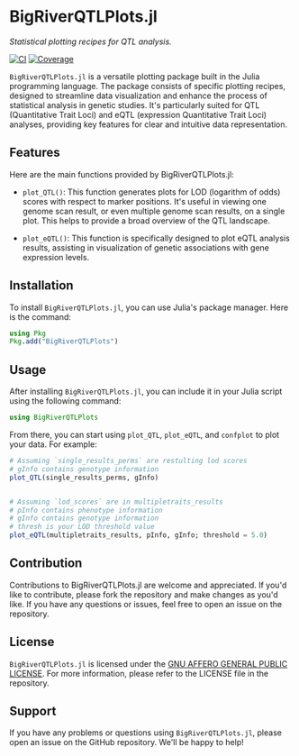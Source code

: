 # BigRiverQTLPlots.jl

*Statistical plotting recipes for QTL analysis.*

[![CI](https://github.com/senresearch/BigRiverQTLPlots.jl/actions/workflows/ci.yml/badge.svg)](https://github.com/senresearch/BigRiverQTLPlots.jl/actions/workflows/ci.yml)
[![Coverage](https://codecov.io/gh/senresearch/BigRiverQTLPlots.jl/branch/main/graph/badge.svg)](https://codecov.io/gh/senresearch/BigRiverQTLPlots.jl)

`BigRiverQTLPlots.jl` is a versatile plotting package built in the Julia programming language. The package consists of specific plotting recipes, designed to streamline data visualization and enhance the process of statistical analysis in genetic studies. It's particularly suited for QTL (Quantitative Trait Loci) and eQTL (expression Quantitative Trait Loci) analyses, providing key features for clear and intuitive data representation.

## Features
Here are the main functions provided by BigRiverQTLPlots.jl:

- `plot_QTL()`: This function generates plots for LOD (logarithm of odds) scores with respect to marker positions. It's useful in viewing one genome scan result, or even multiple genome scan results, on a single plot. This helps to provide a broad overview of the QTL landscape.

- `plot_eQTL()`: This function is specifically designed to plot eQTL analysis results, assisting in visualization of genetic associations with gene expression levels.

## Installation
To install `BigRiverQTLPlots.jl`, you can use Julia's package manager. Here is the command:

```julia
using Pkg
Pkg.add("BigRiverQTLPlots")

```

## Usage
After installing `BigRiverQTLPlots.jl`, you can include it in your Julia script using the following command:

```julia
using BigRiverQTLPlots
```

From there, you can start using `plot_QTL`, `plot_eQTL`, and `confplot` to plot your data. For example:

```julia
# Assuming `single_results_perms` are restulting lod scores
# gInfo contains genotype information  
plot_QTL(single_results_perms, gInfo)


# Assuming `lod_scores` are in multipletraits_results
# pInfo contains phenotype information
# gInfo contains genotype information  
# thresh is your LOD threshold value
plot_eQTL(multipletraits_results, pInfo, gInfo; threshold = 5.0)

```

## Contribution
Contributions to BigRiverQTLPlots.jl are welcome and appreciated. If you'd like to contribute, please fork the repository and make changes as you'd like. If you have any questions or issues, feel free to open an issue on the repository.

## License
`BigRiverQTLPlots.jl` is licensed under the [GNU AFFERO GENERAL PUBLIC LICENSE](LICENSE). For more information, please refer to the LICENSE file in the repository.

## Support
If you have any problems or questions using `BigRiverQTLPlots.jl`, please open an issue on the GitHub repository. We'll be happy to help!